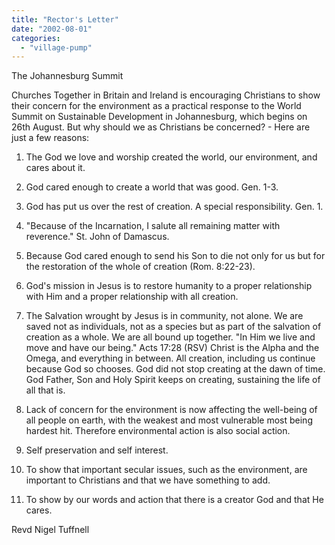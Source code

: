 ```yaml
---
title: "Rector's Letter"
date: "2002-08-01"
categories: 
  - "village-pump"
---
```


The Johannesburg Summit

Churches Together in Britain and Ireland is encouraging Christians to show their concern for the environment as a practical response to the World Summit on Sustainable Development in Johannesburg, which begins on 26th August. But why should we as Christians be concerned? - Here are just a few reasons:

1) The God we love and worship created the world, our environment, and cares about it.

2) God cared enough to create a world that was good. Gen. 1-3.

3) God has put us over the rest of creation. A special responsibility. Gen. 1.

4) "Because of the Incarnation, I salute all remaining matter with reverence." St. John of Damascus.

5) Because God cared enough to send his Son to die not only for us but for the restoration of the whole of creation (Rom. 8:22-23).

6) God's mission in Jesus is to restore humanity to a proper relationship with Him and a proper relationship with all creation.

7) The Salvation wrought by Jesus is in community, not alone. We are saved not as individuals, not as a species but as part of the salvation of creation as a whole. We are all bound up together. "In Him we live and move and have our being." Acts 17:28 (RSV) Christ is the Alpha and the Omega, and everything in between. All creation, including us continue because God so chooses. God did not stop creating at the dawn of time. God Father, Son and Holy Spirit keeps on creating, sustaining the life of all that is.

8) Lack of concern for the environment is now affecting the well-being of all people on earth, with the weakest and most vulnerable most being hardest hit. Therefore environmental action is also social action.

1) Self preservation and self interest.

2) To show that important secular issues, such as the environment, are important to Christians and that we have something to add.

3) To show by our words and action that there is a creator God and that He cares.

Revd Nigel Tuffnell
